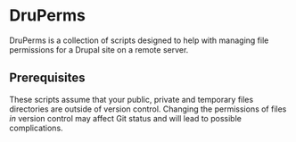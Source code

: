 # DruPerms

DruPerms is a collection of scripts designed to help with managing file permissions for a Drupal site on a remote server.

## Prerequisites

These scripts assume that your public, private and temporary files directories are outside of version control. Changing the permissions of files *in* version control may affect Git status and will lead to possible complications.
